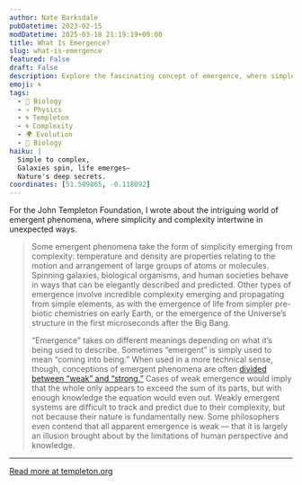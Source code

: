 ```yaml
---
author: Nate Barksdale
pubDatetime: 2023-02-15
modDatetime: 2025-03-18 21:19:19+00:00
title: What Is Emergence?
slug: what-is-emergence
featured: False
draft: False
description: Explore the fascinating concept of emergence, where simple elements unfold into complex systems, from galaxies to societies. Delve into the debate between weak and strong emergence, revealing the mysteries of existence.
emoji: 🌀
tags:
  - 🦠 Biology
  - ⚛️ Physics
  - 🌀 Templeton
  - 🌀 Complexity
  - 🌍 Evolution
  - 🧬 Biology
haiku: |
  Simple to complex,
  Galaxies spin, life emerges—
  Nature's deep secrets.
coordinates: [51.509865, -0.118092]
---
```


For the John Templeton Foundation, I wrote about the intriguing world of emergent phenomena, where simplicity and complexity intertwine in unexpected ways.

> Some emergent phenomena take the form of simplicity emerging from complexity: temperature and density are properties relating to the motion and arrangement of large groups of atoms or molecules. Spinning galaxies, biological organisms, and human societies behave in ways that can be elegantly described and predicted. Other types of emergence involve incredible complexity emerging and propagating from simple elements, as with the emergence of life from simpler pre-biotic chemistries on early Earth, or the emergence of the Universe’s structure in the first microseconds after the Big Bang.
>
> “Emergence” takes on different meanings depending on what it’s being used to describe. Sometimes “emergent” is simply used to mean “coming into being.” When used in a more technical sense, though, conceptions of emergent phenomena are often [divided between “weak” and “strong.”](https://www.templeton.org/internal-competiton-fund/the-physics-of-emergence) Cases of weak emergence would imply that the whole only appears to exceed the sum of its parts, but with enough knowledge the equation would even out. Weakly emergent systems are difficult to track and predict due to their complexity, but not because their nature is fundamentally new. Some philosophers even contend that all apparent emergence is weak — that it is largely an illusion brought about by the limitations of human perspective and knowledge.

---

[Read more at templeton.org](https://www.templeton.org/news/what-is-emergence)
